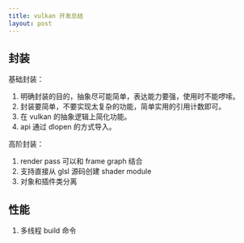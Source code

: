 ```yaml
---
title: vulkan 开发总结
layout: post
---
```


## 封装

基础封装：

1. 明确封装的目的，抽象尽可能简单，表达能力要强，使用时不能啰嗦。
2. 封装要简单，不要实现太复杂的功能，简单实用的引用计数即可。
3. 在 vulkan 的抽象逻辑上简化功能。
4. api 通过 dlopen 的方式导入。

高阶封装：

1. render pass 可以和 frame graph 结合
2. 支持直接从 glsl 源码创建 shader module
3. 对象和插件类分离

## 性能

1. 多线程 build 命令
